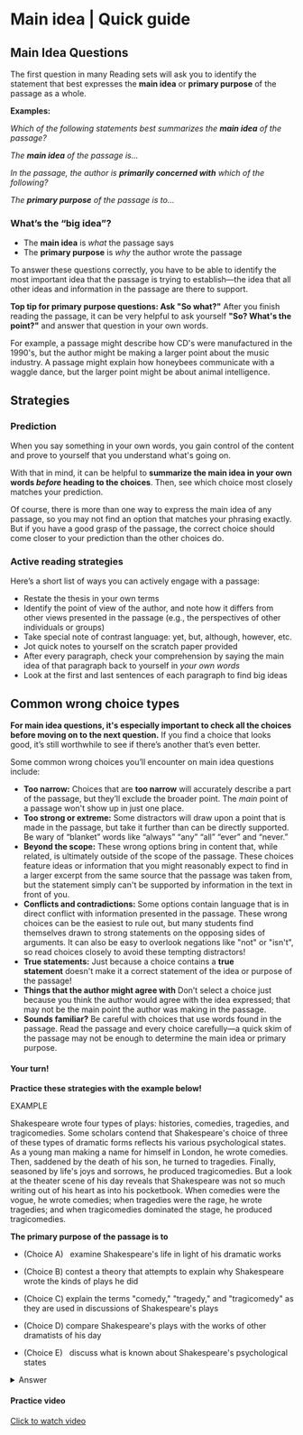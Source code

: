 # Main idea | Quick guide

## Main Idea Questions

The first question in many Reading sets will ask you to identify the statement that best expresses the **main idea** or **primary purpose** of the passage as a whole.

**Examples:**

*Which of the following statements best summarizes the **main idea** of the passage?*

*The **main idea** of the passage is...*

*In the passage, the author is **primarily concerned with** which of the following?*

*The **primary purpose** of the passage is to...*

### 

### What’s the “big idea”?

- The **main idea** is *what* the passage says
- The **primary purpose** is *why* the author wrote the passage

To answer these questions correctly, you have to be able to identify the most important idea that the passage is trying to establish—the idea that all other ideas and information in the passage are there to support.

**Top tip for primary purpose questions: Ask "So what?"** After you finish reading the passage, it can be very helpful to ask yourself **"So? What's the point?"** and answer that question in your own words.

For example, a passage might describe how CD's were manufactured in the 1990's, but the author might be making a larger point about the music industry. A passage might explain how honeybees communicate with a waggle dance, but the larger point might be about animal intelligence.

## Strategies

### Prediction

When you say something in your own words, you gain control of the content and prove to yourself that you understand what's going on.

With that in mind, it can be helpful to **summarize the main idea in your own words *before* heading to the choices**. Then, see which choice most closely matches your prediction.

Of course, there is more than one way to express the main idea of any passage, so you may not find an option that matches your phrasing exactly. But if you have a good grasp of the passage, the correct choice should come closer to your prediction than the other choices do.

### Active reading strategies

Here’s a short list of ways you can actively engage with a passage:

- Restate the thesis in your own terms
- Identify the point of view of the author, and note how it differs from other views presented in the passage (e.g., the perspectives of other individuals or groups)
- Take special note of contrast language: yet, but, although, however, etc.
- Jot quick notes to yourself on the scratch paper provided
- After every paragraph, check your comprehension by saying the main idea of that paragraph back to yourself in *your own words*
- Look at the first and last sentences of each paragraph to find big ideas

## Common wrong choice types

**For main idea questions, it's especially important to check all the choices before moving on to the next question.** If you find a choice that looks good, it’s still worthwhile to see if there’s another that’s even better.

Some common wrong choices you’ll encounter on main idea questions include:

- **Too narrow:** Choices that are **too narrow** will accurately describe a part of the passage, but they’ll exclude the broader point. The *main* point of a passage won't show up in just one place.
- **Too strong or extreme:** Some distractors will draw upon a point that is made in the passage, but take it further than can be directly supported. Be wary of “blanket” words like “always” “any” “all” “ever” and “never.”
- **Beyond the scope:** These wrong options bring in content that, while related, is ultimately outside of the scope of the passage. These choices feature ideas or information that you might reasonably expect to find in a larger excerpt from the same source that the passage was taken from, but the statement simply can't be supported by information in the text in front of you.
- **Conflicts and contradictions:** Some options contain language that is in direct conflict with information presented in the passage. These wrong choices can be the easiest to rule out, but many students find themselves drawn to strong statements on the opposing sides of arguments. It can also be easy to overlook negations like "not" or "isn't", so read choices closely to avoid these tempting distractors!
- **True statements:** Just because a choice contains a **true statement** doesn't make it a correct statement of the idea or purpose of the passage!
- **Things that the author might agree with** Don’t select a choice just because you think the author would agree with the idea expressed; that may not be the main point the author was making in the passage.
- **Sounds familiar?** Be careful with choices that use words found in the passage. Read the passage and every choice carefully—a quick skim of the passage may not be enough to determine the main idea or primary purpose.

#### Your turn!

**Practice these strategies with the example below!**

EXAMPLE

Shakespeare wrote four types of plays: histories, comedies, tragedies, and tragicomedies. Some scholars contend that Shakespeare's choice of three of these types of dramatic forms reflects his various psychological states. As a young man making a name for himself in London, he wrote comedies. Then, saddened by the death of his son, he turned to tragedies. Finally, seasoned by life's joys and sorrows, he produced tragicomedies. But a look at the theater scene of his day reveals that Shakespeare was not so much writing out of his heart as into his pocketbook. When comedies were the vogue, he wrote comedies; when tragedies were the rage, he wrote tragedies; and when tragicomedies dominated the stage, he produced tragicomedies.

**The primary purpose of the passage is to**

- (Choice A)   examine Shakespeare's life in light of his dramatic works

- (Choice B)   contest a theory that attempts to explain why Shakespeare wrote the kinds of plays he did

- (Choice C)   explain the terms "comedy," "tragedy," and "tragicomedy" as they are used in discussions of Shakespeare's plays

- (Choice D)   compare Shakespeare's plays with the works of other dramatists of his day

- (Choice E)   discuss what is known about Shakespeare's psychological states

<details>
  <summary>Answer</summary>
  The correct answer is B

  Explain in detail 

- Choice A: This isn't the primary purpose of the passage. In fact, it is stated backwards: the passage examines Shakespeare's works in light of his life, not the other way around.
- Choice B: This is the best choice. The first two sentences classify Shakespeare's plays into four categories and offer a theory, endorsed by "some scholars," concerning why Shakespeare chose to write three of these four kinds of plays. The next three sentences provide support for this theory by showing similarities between Shakespeare's likely psychological states and the plays he wrote at various times in his life. The word "But" in the next sentence indicates a change of direction in the passage: the author now suggests that the first theory may be wrong, and goes on to provide an alternate theory—that Shakespeare may well have written the kinds of plays he wrote not because they reflected a particular psychological state but because he thought they would be financially successful.
- Choice C: This isn't the main point of the passage. Although the terms listed here are used in the passage, they aren't explained.
- Choice D: This isn't the point of the passage. The passage isn't concerned with comparing Shakespeare's plays with those of another dramatist.
- Choice E: While this choice does to some extent reflect the content of the passage, it doesn't express the complete primary purpose of the passage.

</details>

#### Practice video

[Click to watch video](./videos/01-main-idea.mp4)
